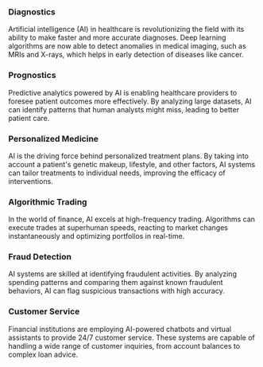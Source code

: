 ### Diagnostics
Artificial intelligence (AI) in healthcare is revolutionizing the field with its ability to make faster and more accurate diagnoses. Deep learning algorithms are now able to detect anomalies in medical imaging, such as MRIs and X-rays, which helps in early detection of diseases like cancer.

### Prognostics
Predictive analytics powered by AI is enabling healthcare providers to foresee patient outcomes more effectively. By analyzing large datasets, AI can identify patterns that human analysts might miss, leading to better patient care.

### Personalized Medicine
AI is the driving force behind personalized treatment plans. By taking into account a patient's genetic makeup, lifestyle, and other factors, AI systems can tailor treatments to individual needs, improving the efficacy of interventions.

### Algorithmic Trading
In the world of finance, AI excels at high-frequency trading. Algorithms can execute trades at superhuman speeds, reacting to market changes instantaneously and optimizing portfolios in real-time.

### Fraud Detection
AI systems are skilled at identifying fraudulent activities. By analyzing spending patterns and comparing them against known fraudulent behaviors, AI can flag suspicious transactions with high accuracy.

### Customer Service
Financial institutions are employing AI-powered chatbots and virtual assistants to provide 24/7 customer service. These systems are capable of handling a wide range of customer inquiries, from account balances to complex loan advice.